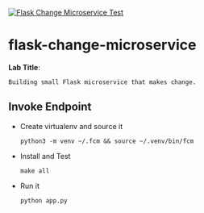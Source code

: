 [![Flask Change Microservice Test](https://github.com/milanstepanov/flask-change-microservice/actions/workflows/main.yml/badge.svg)](https://github.com/milanstepanov/flask-change-microservice/actions/workflows/main.yml)

# flask-change-microservice

**Lab Title**:
    
    Building small Flask microservice that makes change.

## Invoke Endpoint

- Create virtualenv and source it
    
    `python3 -m venv ~/.fcm && source ~/.venv/bin/fcm`
- Install and Test
    
    `make all`
- Run it

    `python app.py`


